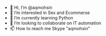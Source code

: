 - 👋 Hi, I’m @aqmohsin
- 👀 I’m interested in Sex and Ecommerse
- 🌱 I’m currently learning Python
- 💞️ I’m looking to collaborate on IT automation
- 📫 How to reach me Skype "aqmohsin"

<!---
aqmohsin/aqmohsin is a ✨ special ✨ repository because its `README.md` (this file) appears on your GitHub profile.
You can click the Preview link to take a look at your changes.
--->
